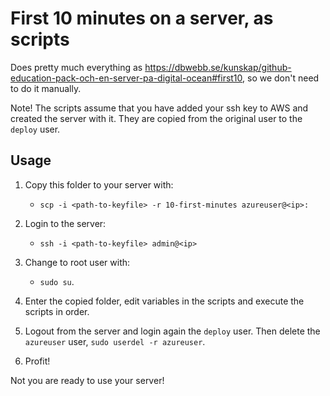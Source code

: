 First 10 minutes on a server, as scripts
==========================================

Does pretty much everything as https://dbwebb.se/kunskap/github-education-pack-och-en-server-pa-digital-ocean#first10,
so we don't need to do it manually.

Note! The scripts assume that you have added your ssh key to AWS and created the server with it. They are copied from
the original user to the `deploy` user.

## Usage

1. Copy this folder to your server with:
    - `scp -i <path-to-keyfile> -r 10-first-minutes azureuser@<ip>:`

3. Login to the server:
    - `ssh -i <path-to-keyfile> admin@<ip>`

4. Change to root user with:
    - `sudo su`.

5. Enter the copied folder, edit variables in the scripts and execute the scripts in order.

6. Logout from the server and login again the `deploy` user. Then delete the `azureuser`
   user, `sudo userdel -r azureuser`.

7. Profit!

Not you are ready to use your server!
